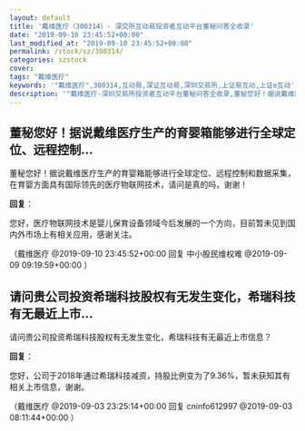 ```yaml
---
layout: default
title: '戴维医疗（300314）- 深交所互动易投资者互动平台董秘问答全收录'
date: "2019-09-10 23:45:52+00:00"
last_modified_at: "2019-09-10 23:45:52+00:00"
permalink: /stock/sz/300314/
categories: szstock
cover: 
tags: "戴维医疗"
keywords: '"戴维医疗",300314,互动易,深证互动易,深圳交易所,上证易互动,上证e互动'
description: '"戴维医疗-深圳交易所投资者互动平台董秘问答全收录,董秘您好！据说戴维医疗生产的育婴箱能够进行全球定位、远程控制和数据采集，在育婴方面具有国际领先的医疗物联网技术，请问是真的吗，谢谢！"'
---
```


## 董秘您好！据说戴维医疗生产的育婴箱能够进行全球定位、远程控制...

董秘您好！据说戴维医疗生产的育婴箱能够进行全球定位、远程控制和数据采集，在育婴方面具有国际领先的医疗物联网技术，请问是真的吗，谢谢！

**回复**：

您好，医疗物联网技术是婴儿保育设备领域今后发展的一个方向，目前暂未见到国内外市场上有相关应用，感谢关注。 

（戴维医疗  @2019-09-10 23:45:52+00:00 回复 中小股民维权难  @2019-09-09 09:19:59+00:00 ）

## 请问贵公司投资希瑞科技股权有无发生变化，希瑞科技有无最近上市...

请问贵公司投资希瑞科技股权有无发生变化，希瑞科技有无最近上市信息？

**回复**：

您好，公司于2018年通过希瑞科技减资，持股比例变为了9.36%，暂未获知其有相关上市信息，谢谢。 

（戴维医疗  @2019-09-03 23:25:14+00:00 回复 cninfo612997  @2019-09-03 08:11:44+00:00 ）

